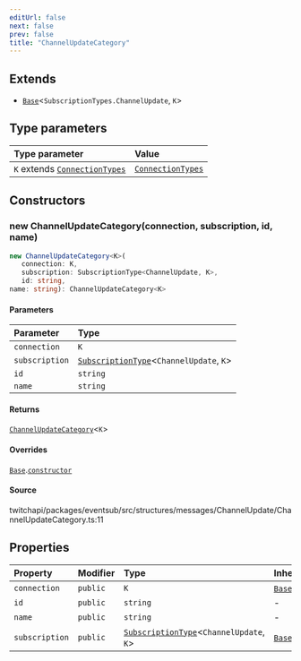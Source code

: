 ```yaml
---
editUrl: false
next: false
prev: false
title: "ChannelUpdateCategory"
---
```


## Extends

- [`Base`](Base.md)\<`SubscriptionTypes.ChannelUpdate`, `K`\>

## Type parameters

| Type parameter | Value |
| :------ | :------ |
| `K` extends [`ConnectionTypes`](../type-aliases/ConnectionTypes.md) | [`ConnectionTypes`](../type-aliases/ConnectionTypes.md) |

## Constructors

### new ChannelUpdateCategory(connection, subscription, id, name)

```ts
new ChannelUpdateCategory<K>(
   connection: K, 
   subscription: SubscriptionType<ChannelUpdate, K>, 
   id: string, 
name: string): ChannelUpdateCategory<K>
```

#### Parameters

| Parameter | Type |
| :------ | :------ |
| `connection` | `K` |
| `subscription` | [`SubscriptionType`](../type-aliases/SubscriptionType.md)\<`ChannelUpdate`, `K`\> |
| `id` | `string` |
| `name` | `string` |

#### Returns

[`ChannelUpdateCategory`](ChannelUpdateCategory.md)\<`K`\>

#### Overrides

[`Base`](Base.md).[`constructor`](Base.md#constructors)

#### Source

twitchapi/packages/eventsub/src/structures/messages/ChannelUpdate/ChannelUpdateCategory.ts:11

## Properties

| Property | Modifier | Type | Inherited from |
| :------ | :------ | :------ | :------ |
| `connection` | `public` | `K` | [`Base`](Base.md).`connection` |
| `id` | `public` | `string` | - |
| `name` | `public` | `string` | - |
| `subscription` | `public` | [`SubscriptionType`](../type-aliases/SubscriptionType.md)\<`ChannelUpdate`, `K`\> | [`Base`](Base.md).`subscription` |

